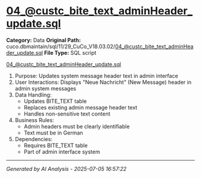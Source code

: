 # 04_@custc_bite_text_adminHeader_update.sql

**Category:** Data
**Original Path:** cuco.dbmaintain/sql/11/29_CuCo_V18.03.02/04_@custc_bite_text_adminHeader_update.sql
**File Type:** SQL script

04_@custc_bite_text_adminHeader_update.sql
1. Purpose: Updates system message header text in admin interface
2. User Interactions: Displays "Neue Nachricht" (New Message) header in admin system messages
3. Data Handling:
   - Updates BITE_TEXT table
   - Replaces existing admin message header text
   - Handles non-sensitive text content
4. Business Rules:
   - Admin headers must be clearly identifiable
   - Text must be in German
5. Dependencies:
   - Requires BITE_TEXT table
   - Part of admin interface system

---
*Generated by AI Analysis - 2025-07-05 16:57:22*
